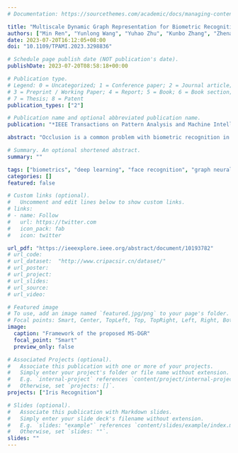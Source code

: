 ```yaml
---
# Documentation: https://sourcethemes.com/academic/docs/managing-content/

title: "Multiscale Dynamic Graph Representation for Biometric Recognition with Occlusions"
authors: ["Min Ren", "Yunlong Wang", "Yuhao Zhu", "Kunbo Zhang", "Zhenan Sun"]
date: 2023-07-20T16:12:05+08:00 
doi: "10.1109/TPAMI.2023.3298836"

# Schedule page publish date (NOT publication's date).
publishDate: 2023-07-20T08:58:18+00:00

# Publication type.
# Legend: 0 = Uncategorized; 1 = Conference paper; 2 = Journal article;
# 3 = Preprint / Working Paper; 4 = Report; 5 = Book; 6 = Book section;
# 7 = Thesis; 8 = Patent
publication_types: ["2"]

# Publication name and optional abbreviated publication name.
publication: "*IEEE Transactions on Pattern Analysis and Machine Intelligence (T-PAMI)*"

abstract: "Occlusion is a common problem with biometric recognition in the wild. The generalization ability of CNNs greatly decreases due to the adverse effects of various occlusions. To this end, we propose a novel unified framework integrating the merits of both CNNs and graph models to overcome occlusion problems in biometric recognition, called multiscale dynamic graph representation (MS-DGR). More specifically, a group of deep features reflected on certain subregions is recrafted into a feature graph (FG). Each node inside the FG is deemed to characterize a specific local region of the input sample, and the edges imply the co-occurrence of non-occluded regions. By analyzing the similarities of the node representations and measuring the topological structures stored in the adjacent matrix, the proposed framework leverages dynamic graph matching to judiciously discard the nodes corresponding to the occluded parts. The multiscale strategy is further incorporated to attain more diverse nodes representing regions of various sizes. Furthermore, the proposed framework exhibits a more illustrative and reasonable inference by showing the paired nodes. Extensive experiments demonstrate the superiority of the proposed framework, which boosts the accuracy in both natural and occlusion-simulated cases by a large margin compared with that of baseline methods."

# Summary. An optional shortened abstract.
summary: ""

tags: ["biometrics", "deep learning", "face recognition", "graph neural networks", "iris recognition"]
categories: []
featured: false

# Custom links (optional).
#   Uncomment and edit lines below to show custom links.
# links:
# - name: Follow
#   url: https://twitter.com
#   icon_pack: fab
#   icon: twitter

url_pdf: "https://ieeexplore.ieee.org/abstract/document/10193782"
# url_code:
# url_dataset:  "http://www.cripacsir.cn/dataset/"
# url_poster:
# url_project:
# url_slides:
# url_source:
# url_video:

# Featured image
# To use, add an image named `featured.jpg/png` to your page's folder. 
# Focal points: Smart, Center, TopLeft, Top, TopRight, Left, Right, BottomLeft, Bottom, BottomRight.
image:
  caption: "Framework of the proposed MS-DGR"
  focal_point: "Smart"
  preview_only: false

# Associated Projects (optional).
#   Associate this publication with one or more of your projects.
#   Simply enter your project's folder or file name without extension.
#   E.g. `internal-project` references `content/project/internal-project/index.md`.
#   Otherwise, set `projects: []`.
projects: ["Iris Recognition"]

# Slides (optional).
#   Associate this publication with Markdown slides.
#   Simply enter your slide deck's filename without extension.
#   E.g. `slides: "example"` references `content/slides/example/index.md`.
#   Otherwise, set `slides: ""`.
slides: ""
---
```

